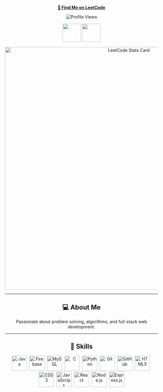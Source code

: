<p align="center">
  <a href="https://leetcode.com/u/Pixal_Crafter/">
    <b>📌 Find Me on LeetCode</b>
  </a>
</p>

<p align="center">
  <img src="https://komarev.com/ghpvc/?username=Pixal-Crafter&label=Profile%20Views&color=0e75b6&style=for-the-badge" alt="Profile Views" />
</p>

<p align="center">
  <img src="Assets/2024-06.gif" height="60" width="60" />
  <img src="Assets/2024-50.gif" height="60" width="60" />
</p>

<p align="center">
  <img src="https://leetcard.jacoblin.cool/Pixal_Crafter?theme=dark&ext=contest" alt="LeetCode Stats Card" width="800" />
</p>


---

<h2 align="center">💻 About Me</h2>
<p align="center">
  Passionate about problem solving, algorithms, and full-stack web development.
</p>

---

<h2 align="center">🚀 Skills</h2>
<p align="center">
    <img src="https://cdn.jsdelivr.net/gh/devicons/devicon/icons/java/java-original.svg" title="Java" width="50" height="50"/>&nbsp;
    <img src="https://cdn.jsdelivr.net/gh/devicons/devicon/icons/firebase/firebase-plain.svg" title="Firebase" width="50" height="50"/>&nbsp;
    <img src="https://cdn.jsdelivr.net/gh/devicons/devicon/icons/mysql/mysql-original.svg" title="MySQL" width="50" height="50"/>&nbsp;
    <img src="https://cdn.jsdelivr.net/gh/devicons/devicon/icons/c/c-original.svg" title="C" width="50" height="50"/>&nbsp;
    <img src="https://cdn.jsdelivr.net/gh/devicons/devicon/icons/python/python-original.svg" title="Python" width="50" height="50"/>&nbsp;
    <img src="https://cdn.jsdelivr.net/gh/devicons/devicon/icons/git/git-original.svg" title="Git" width="50" height="50"/>&nbsp;
    <img src="https://cdn.jsdelivr.net/gh/devicons/devicon/icons/github/github-original.svg" title="GitHub" width="50" height="50"/>&nbsp;
    <img src="https://cdn.jsdelivr.net/gh/devicons/devicon/icons/html5/html5-original.svg" title="HTML5" width="50" height="50"/>&nbsp;
    <img src="https://cdn.jsdelivr.net/gh/devicons/devicon/icons/css3/css3-original.svg" title="CSS3" width="50" height="50"/>&nbsp;
    <img src="https://cdn.jsdelivr.net/gh/devicons/devicon/icons/javascript/javascript-original.svg" title="JavaScript" width="50" height="50"/>&nbsp;
    <img src="https://cdn.jsdelivr.net/gh/devicons/devicon/icons/react/react-original.svg" title="React" width="50" height="50"/>&nbsp;
    <img src="https://cdn.jsdelivr.net/gh/devicons/devicon/icons/nodejs/nodejs-original.svg" title="Node.js" width="50" height="50"/>&nbsp;
    <img src="https://cdn.jsdelivr.net/gh/devicons/devicon/icons/express/express-original.svg" title="Express.js" width="50" height="50"/>
</p>
